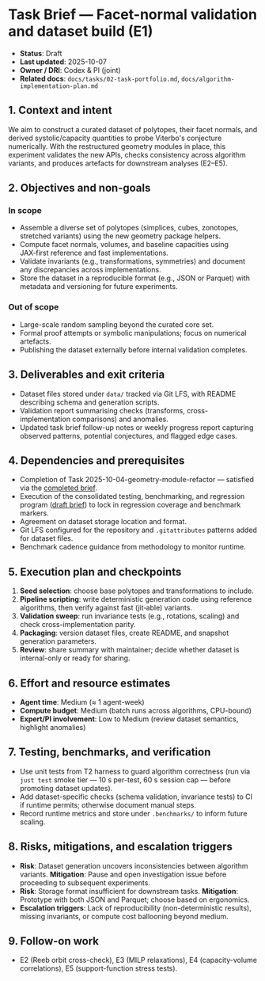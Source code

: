 # Task Brief — Facet-normal validation and dataset build (E1)

- **Status**: Draft
- **Last updated**: 2025-10-07
- **Owner / DRI**: Codex & PI (joint)
- **Related docs**: `docs/tasks/02-task-portfolio.md`, `docs/algorithm-implementation-plan.md`

## 1. Context and intent

We aim to construct a curated dataset of polytopes, their facet normals, and derived
systolic/capacity quantities to probe Viterbo's conjecture numerically. With the restructured
geometry modules in place, this experiment validates the new APIs, checks consistency across
algorithm variants, and produces artefacts for downstream analyses (E2–E5).

## 2. Objectives and non-goals

### In scope

- Assemble a diverse set of polytopes (simplices, cubes, zonotopes, stretched variants) using the
  new geometry package helpers.
- Compute facet normals, volumes, and baseline capacities using JAX‑first reference and fast
  implementations.
- Validate invariants (e.g., transformations, symmetries) and document any discrepancies across
  implementations.
- Store the dataset in a reproducible format (e.g., JSON or Parquet) with metadata and versioning
  for future experiments.

### Out of scope

- Large-scale random sampling beyond the curated core set.
- Formal proof attempts or symbolic manipulations; focus on numerical artefacts.
- Publishing the dataset externally before internal validation completes.

## 3. Deliverables and exit criteria

- Dataset files stored under `data/` tracked via Git LFS, with README describing schema and
  generation scripts.
- Validation report summarising checks (transforms, cross-implementation comparisons) and anomalies.
- Updated task brief follow-up notes or weekly progress report capturing observed patterns,
  potential conjectures, and flagged edge cases.

## 4. Dependencies and prerequisites

- Completion of Task 2025-10-04-geometry-module-refactor — satisfied via the
  [completed brief](../completed/2025-10-04-geometry-module-refactor.md).
- Execution of the consolidated testing, benchmarking, and regression program
  ([draft brief](2025-10-06-testing-benchmark-regression-program.md)) to lock in regression coverage
  and benchmark markers.
- Agreement on dataset storage location and format.
- Git LFS configured for the repository and `.gitattributes` patterns added for dataset files.
- Benchmark cadence guidance from methodology to monitor runtime.

## 5. Execution plan and checkpoints

1. **Seed selection**: choose base polytopes and transformations to include.
1. **Pipeline scripting**: write deterministic generation code using reference algorithms, then
   verify against fast (jit‑able) variants.
1. **Validation sweep**: run invariance tests (e.g., rotations, scaling) and check
   cross-implementation parity.
1. **Packaging**: version dataset files, create README, and snapshot generation parameters.
1. **Review**: share summary with maintainer; decide whether dataset is internal-only or ready for
   sharing.

## 6. Effort and resource estimates

- **Agent time**: Medium (≈ 1 agent-week)
- **Compute budget**: Medium (batch runs across algorithms, CPU-bound)
- **Expert/PI involvement**: Low to Medium (review dataset semantics, highlight anomalies)

## 7. Testing, benchmarks, and verification

- Use unit tests from T2 harness to guard algorithm correctness (run via `just test` smoke tier — 10
  s per-test, 60 s session cap — before promoting dataset updates).
- Add dataset-specific checks (schema validation, invariance tests) to CI if runtime permits;
  otherwise document manual steps.
- Record runtime metrics and store under `.benchmarks/` to inform future scaling.

## 8. Risks, mitigations, and escalation triggers

- **Risk**: Dataset generation uncovers inconsistencies between algorithm variants. **Mitigation**:
  Pause and open investigation issue before proceeding to subsequent experiments.
- **Risk**: Storage format insufficient for downstream tasks. **Mitigation**: Prototype with both
  JSON and Parquet; choose based on ergonomics.
- **Escalation triggers**: Lack of reproducibility (non-deterministic results), missing invariants,
  or compute cost ballooning beyond medium.

## 9. Follow-on work

- E2 (Reeb orbit cross-check), E3 (MILP relaxations), E4 (capacity-volume correlations), E5
  (support-function stress tests).
